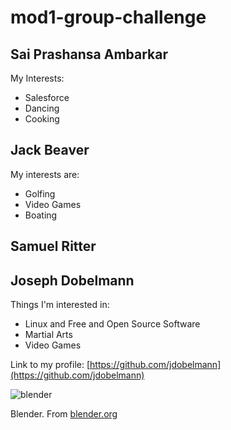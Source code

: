 # mod1-group-challenge
## Sai Prashansa Ambarkar 
My Interests:
* Salesforce
* Dancing 
* Cooking

## Jack Beaver 
My interests are:
* Golfing
* Video Games
* Boating

## Samuel Ritter





## Joseph Dobelmann
Things I'm interested in:

* Linux and Free and Open Source Software
* Martial Arts
* Video Games


Link to my profile: [https://github.com/jdobelmann](https://github.com/jdobelmann)

![blender](https://www.blender.org/wp-content/uploads/2019/07/blender_render.jpg)

Blender.  From [blender.org](https://blender.org)


